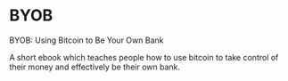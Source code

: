 # BYOB
BYOB: Using Bitcoin to Be Your Own Bank  

A short ebook which teaches people how to use bitcoin to take control of their money and effectively be their own bank.
